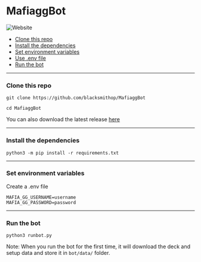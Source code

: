 # MafiaggBot
![Website](https://img.shields.io/website?label=Docs&style=for-the-badge&up_color=%E2%9D%8C&up_message=%E2%9C%85&url=https%3A%2F%2Fblacksmithop.github.io%2FMafiaggBot%2F)
- [Clone this repo](#clone-this-repo)
- [Install the dependencies](#install-the-dependencies)
- [Set environment variables](#set-environment-variables)
- [Use .env file](#use-env-file)
- [Run the bot](#run-the-bot)


---
### Clone this repo
```shell
git clone https://github.com/blacksmithop/MafiaggBot

cd MafiaggBot
```

You can also download the latest release [here](https://github.com/blacksmithop/MafiaggBot/releases)


---
### Install the dependencies
```shell
python3 -m pip install -r requirements.txt
```
---
### Set environment variables

Create a .env file
```
MAFIA_GG_USERNAME=username
MAFIA_GG_PASSWORD=password
```
---
### Run the bot
```shell
python3 runbot.py
```
Note: When you run the bot for the first time,
it will download the deck and setup data
and store it in `bot/data/` folder.

